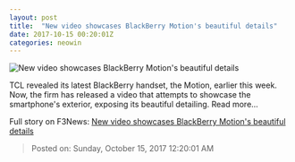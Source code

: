```yaml
---
layout: post
title:  "New video showcases BlackBerry Motion's beautiful details"
date: 2017-10-15 00:20:01Z
categories: neowin
---
```


![New video showcases BlackBerry Motion's beautiful details](https://cdn.neow.in/news/images/uploaded/2017/10/1508011514_screen_shot_2017-10-14_at_1.04.26_pm_story.jpg)

TCL revealed its latest BlackBerry handset, the Motion, earlier this week. Now, the firm has released a video that attempts to showcase the smartphone's exterior, exposing its beautiful detailing. Read more...


Full story on F3News: [New video showcases BlackBerry Motion's beautiful details](http://www.f3nws.com/n/mKArhE)

> Posted on: Sunday, October 15, 2017 12:20:01 AM
